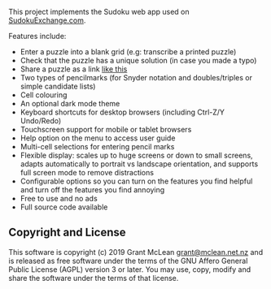 This project implements the Sudoku web app used on [SudokuExchange.com](https://sudokuexchange.com).

Features include:

* Enter a puzzle into a blank grid (e.g: transcribe a printed puzzle)
* Check that the puzzle has a unique solution (in case you made a typo)
* Share a puzzle as a link [like this](https://sudokuexchange.com/play/?s=000001230123008040804007650765000000000000000000000123012300804080400765076500000)
* Two types of pencilmarks (for Snyder notation and doubles/triples or simple candidate lists)
* Cell colouring
* An optional dark mode theme
* Keyboard shortcuts for desktop browsers (including Ctrl-Z/Y Undo/Redo)
* Touchscreen support for mobile or tablet browsers
* Help option on the menu to access user guide
* Multi-cell selections for entering pencil marks
* Flexible display: scales up to huge screens or down to small screens, adapts
  automatically to portrait vs landscape orientation, and supports full screen mode
  to remove distractions
* Configurable options so you can turn on the features you find helpful and turn
  off the features you find annoying
* Free to use and no ads
* Full source code available

## Copyright and License

This software is copyright (c) 2019 Grant McLean <grant@mclean.net.nz> and is
released as free software under the terms of the GNU Affero General Public
License (AGPL) version 3 or later.  You may use, copy, modify and share the
software under the terms of that license.
